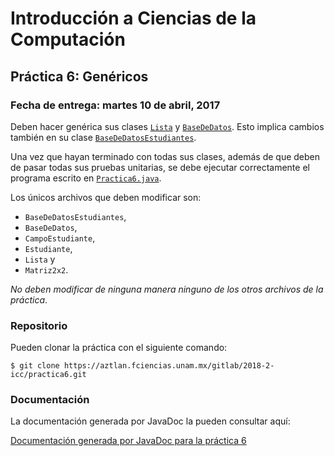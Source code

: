 Introducción a Ciencias de la Computación
=========================================

Práctica 6: Genéricos
---------------------

### Fecha de entrega: martes 10 de abril, 2017

Deben hacer genérica sus clases
[`Lista`](https://aztlan.fciencias.unam.mx/gitlab/2018-2-icc/practica6/blob/master/src/mx/unam/ciencias/icc/Lista.java)
y
[`BaseDeDatos`](https://aztlan.fciencias.unam.mx/gitlab/2018-2-icc/practica6/blob/master/src/mx/unam/ciencias/icc/BaseDeDatos.java).
Esto implica cambios también en su clase
[`BaseDeDatosEstudiantes`](https://aztlan.fciencias.unam.mx/gitlab/2018-2-icc/practica6/blob/master/src/mx/unam/ciencias/icc/BaseDeDatosEstudiantes.java).

Una vez que hayan terminado con todas sus clases, además de que deben de pasar
todas sus pruebas unitarias, se debe ejecutar correctamente el programa escrito
en
[`Practica6.java`](https://aztlan.fciencias.unam.mx/gitlab/2018-2-icc/practica6/blob/master/src/mx/unam/ciencias/icc/Practica6.java).

Los únicos archivos que deben modificar son:

* `BaseDeDatosEstudiantes`,
* `BaseDeDatos`,
* `CampoEstudiante`,
* `Estudiante`,
* `Lista` y
* `Matriz2x2`.

*No deben modificar de ninguna manera ninguno de los otros archivos de la
práctica*.

### Repositorio

Pueden clonar la práctica con el siguiente comando:

```shell
$ git clone https://aztlan.fciencias.unam.mx/gitlab/2018-2-icc/practica6.git
```

### Documentación

La documentación generada por JavaDoc la pueden consultar aquí:

[Documentación generada por JavaDoc para la práctica 6](https://aztlan.fciencias.unam.mx/~canek/2018-2-icc/practica6/)
